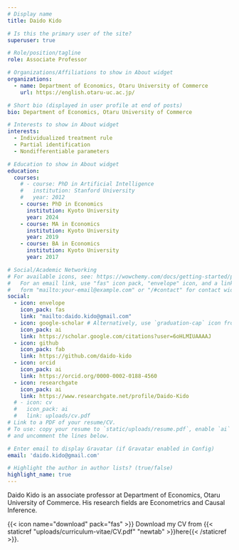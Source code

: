 ```yaml
---
# Display name
title: Daido Kido

# Is this the primary user of the site?
superuser: true

# Role/position/tagline
role: Associate Professor

# Organizations/Affiliations to show in About widget
organizations:
  - name: Department of Economics, Otaru University of Commerce
    url: https://english.otaru-uc.ac.jp/

# Short bio (displayed in user profile at end of posts)
bio: Department of Economics, Otaru University of Commerce

# Interests to show in About widget
interests:
  - Individualized treatment rule
  - Partial identification
  - Nondifferentiable parameters

# Education to show in About widget
education:
  courses:
    # - course: PhD in Artificial Intelligence
    #   institution: Stanford University
    #   year: 2012
    - course: PhD in Economics
      institution: Kyoto University
      year: 2024
    - course: MA in Economics
      institution: Kyoto University
      year: 2019
    - course: BA in Economics
      institution: Kyoto University
      year: 2017

# Social/Academic Networking
# For available icons, see: https://wowchemy.com/docs/getting-started/page-builder/#icons
#   For an email link, use "fas" icon pack, "envelope" icon, and a link in the
#   form "mailto:your-email@example.com" or "/#contact" for contact widget.
social:
  - icon: envelope
    icon_pack: fas
    link: "mailto:daido.kido@gmail.com"
  - icon: google-scholar # Alternatively, use `graduation-cap` icon from `fas` icon pack
    icon_pack: ai
    link: https://scholar.google.com/citations?user=6oHLMIUAAAAJ
  - icon: github
    icon_pack: fab
    link: https://github.com/daido-kido
  - icon: orcid
    icon_pack: ai
    link: https://orcid.org/0000-0002-0188-4560
  - icon: researchgate
    icon_pack: ai
    link: https://www.researchgate.net/profile/Daido-Kido
  # - icon: cv
  #   icon_pack: ai
  #   link: uploads/cv.pdf
# Link to a PDF of your resume/CV.
# To use: copy your resume to `static/uploads/resume.pdf`, enable `ai` icons in `params.toml`,
# and uncomment the lines below.

# Enter email to display Gravatar (if Gravatar enabled in Config)
email: 'daido.kido@gmail.com'

# Highlight the author in author lists? (true/false)
highlight_name: true
---
```


Daido Kido is an associate professor at Department of Economics, Otaru University of Commerce. His research fields are Econometrics and Causal Inference.

{{< icon name="download" pack="fas" >}} Download my CV from {{< staticref "uploads/curriculum-vitae/CV.pdf" "newtab" >}}here{{< /staticref >}}.
